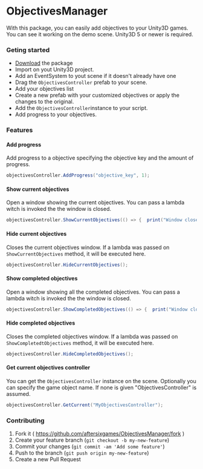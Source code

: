 # ObjectivesManager

With this package, you can easily add objectives to your Unity3D games.
You can see it working on the demo scene.
Unity3D 5 or newer is required.

### Geting started

- [Download](https://github.com/aftersixgames/ObjectivesManager/releases/tag/0.0.1) the package
- Import on yout Unity3D project.
- Add an EventSystem to yout scene if it doesn't already have one
- Drag the `ObjectivesController` prefab to your scene.
- Add your objectives list
- Create a new prefab with your customized objectives or apply the changes to the original.
- Add the `ObjectivesController`instance to your script.
- Add progress to your objectives.

### Features

#### Add progress

Add progress to a objective specifying the objective key and the amount of progress.

```c#
objectivesController.AddProgress("objective_key", 1);
```

#### Show current objectives

Open a window showing the current objectives. You can pass a lambda witch is invoked the the window is closed.

```c#
objectivesController.ShowCurrentObjectives(() => {  print("Window closed"); });
```

#### Hide current objectives

Closes the current objectives window. If a lambda was passed on `ShowCurrentObjectives` method, it will be executed here.

```c#
objectivesController.HideCurrentObjectives();
```

#### Show completed objectives

Open a window showing all the completed objectives. You can pass a lambda witch is invoked the the window is closed.

```c#
objectivesController.ShowCompletedObjectives(() => {  print("Window closed"); });
```

#### Hide completed objectives

Closes the completed objectives window. If a lambda was passed on `ShowCompletedtObjectives` method, it will be executed here.

```c#
objectivesController.HideCompletedObjectives();
```

#### Get current objectives controller

You can get the `ObjectivesController` instance on the scene. Optionally you can specify the game object name. If none is given "ObjectivesController" is assumed.

```c#
objectivesController.GetCurrent("MyObjectivesController");
```

### Contributing

1. Fork it ( https://github.com/aftersixgames/ObjectivesManager/fork )
2. Create your feature branch (`git checkout -b my-new-feature`)
3. Commit your changes (`git commit -am 'Add some feature'`)
4. Push to the branch (`git push origin my-new-feature`)
5. Create a new Pull Request
